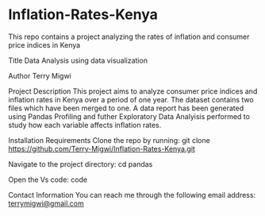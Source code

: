 # Inflation-Rates-Kenya
This repo contains a project analyzing the rates of inflation and consumer price indices in Kenya

Title
Data Analysis using data visualization

Author
Terry Migwi

Project Description
This project aims to analyze consumer price indices and inflation rates in Kenya over a period of one year. The dataset contains two files which have been merged to one. A data report has been generated using Pandas Profiling and futher Exploratory Data Analyisis performed to study how each variable affects inflation rates.  

Installation Requirements
Clone the repo by running: git clone https://github.com/Terry-Migwi/Inflation-Rates-Kenya.git

Navigate to the project directory: cd pandas

Open the Vs code: code

Contact Information
You can reach me through the following email address: terrymigwi@gmail.com
